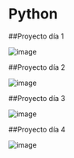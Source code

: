 # Python

##Proyecto día 1

![image](https://github.com/user-attachments/assets/2758d1c5-24b6-4906-8e79-076b59e7b8a4)

##Proyecto día 2

![image](https://github.com/user-attachments/assets/865585ed-d8e3-473b-9014-0931b36dfd18)

##Proyecto día 3

![image](https://github.com/user-attachments/assets/9f81a539-be80-42be-863e-f8c2ecafcdb9)

##Proyecto día 4

![image](https://github.com/user-attachments/assets/98505741-7941-4eb8-bf7b-788af75bddb8)
